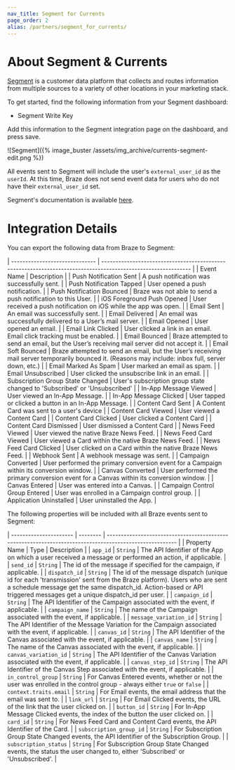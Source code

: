```yaml
---
nav_title: Segment for Currents
page_order: 2
alias: /partners/segment_for_currents/
---
```


# About Segment & Currents

[Segment](https://segment.com) is a customer data platform that collects and routes information from multiple sources to a variety of other locations in your marketing stack.

To get started, find the following information from your Segment dashboard:

-   Segment Write Key

Add this information to the Segment integration page on the dashboard, and press save.

![Segment]({% image_buster /assets/img_archive/currents-segment-edit.png %})

All events sent to Segment will include the user's `external_user_id` as the `userId`. At this time, Braze does not send event data for users who do not have their `external_user_id` set.

Segment's documentation is available [here](https://segment.com/docs/sources/cloud-apps/appboy/).

# Integration Details

You can export the following data from Braze to Segment:

| ------------------------------ | ------------------------------------------------------------------------------------------------------------- |
| Event Name                     | Description                                                                                                   |
| Push Notification Sent         | A push notification was successfully sent.                                                                    |
| Push Notification Tapped       | User opened a push notification.                                                                              |
| Push Notification Bounced      | Braze was not able to send a push notification to this User.                                                  |
| iOS Foreground Push Opened     | User received a push notification on iOS while the app was open.                                              |
| Email Sent                     | An email was successfully sent.                                                                               |
| Email Delivered                | An email was successfully delivered to a User’s mail server.                                                  |
| Email Opened                   | User opened an email.                                                                                         |
| Email Link Clicked             | User clicked a link in an email. Email click tracking must be enabled.                                        |
| Email Bounced                  | Braze attempted to send an email, but the User’s receiving mail server did not accept it.                     |
| Email Soft Bounced             | Braze attempted to send an email, but the User’s receiving mail server temporarily bounced it. (Reasons may include: inbox full, server down, etc.) |
| Email Marked As Spam           | User marked an email as spam.                                                                                 |
| Email Unsubscribed             | User clicked the unsubscribe link in an email.                                                                |
| Subscription Group State Changed | User's subscription group state changed to 'Subscribed' or 'Unsubscribed'                                   |
| In-App Message Viewed          | User viewed an In-App Message.                                                                                |
| In-App Message Clicked         | User tapped or clicked a button in an In-App Message.                                                         |
| Content Card Sent              | A Content Card was sent to a user's device                                                                    |
| Content Card Viewed            | User viewed a Content Card                                                                                    |
| Content Card Clicked           | User clicked a Content Card                                                                                   |
| Content Card Dismissed         | User dismissed a Content Card                                                                                 |
| News Feed Viewed               | User viewed the native Braze News Feed.                                                                       |
| News Feed Card Viewed          | User viewed a Card within the native Braze News Feed.                                                         |
| News Feed Card Clicked         | User clicked on a Card within the native Braze News Feed.                                                     |
| Webhook Sent                   | A webhook message was sent.                                                                                   |
| Campaign Converted             | User performed the primary conversion event for a Campaign within its conversion window.                      |
| Canvas Converted               | User performed the primary conversion event for a Canvas within its conversion window.                        |
| Canvas Entered                 | User was entered into a Canvas.                                                                               |
| Campaign Control Group Entered | User was enrolled in a Campaign control group.                                                                |
| Application Uninstalled        | User uninstalled the App.                                                                                     |

The following properties will be included with all Braze events sent to Segment:

| ---------------------- | -------- | -------------------------------------------------------------------------------------------------------        |
| Property Name          | Type     | Description                                                                                                    |
| `app_id`               | `String` | The API Identifier of the App on which a user received a message or performed an action, if applicable.        |
| `send_id`              | `String` | The id of the message if specified for the campaign, if applicable.                                            |
| `dispatch_id`          | `String` | The id of the message dispatch (unique id for each 'transmission' sent from the Braze platform). Users who are sent a schedule message get the same dispatch_id. Action-based or API triggered messages get a unique dispatch_id per user. |
| `campaign_id`          | `String` | The API Identifier of the Campaign associated with the event, if applicable.                                   |
| `campaign_name`        | `String` | The name of the Campaign associated with the event, if applicable.                                             |
| `message_variation_id` | `String` | The API Identifier of the Message Variation for the Campaign associated with the event, if applicable.         |
| `canvas_id`            | `String` | The API Identifier of the Canvas associated with the event, if applicable.                                     |
| `canvas_name`          | `String` | The name of the Canvas associated with the event, if applicable.                                               |
| `canvas_variation_id`  | `String` | The API Identifier of the Canvas Variation associated with the event, if applicable.                           |
| `canvas_step_id`       | `String` | The API Identifier of the Canvas Step associated with the event, if applicable.                                |
| `in_control_group`     | `String` | For Canvas Entered events, whether or not the user was enrolled in the control group - always either `true` or `false` |
| `context.traits.email` | `String` | For Email events, the email address that the email was sent to.                                                |
| `link_url`             | `String` | For Email Clicked events, the URL of the link that the user clicked on.                                        |
| `button_id`            | `String` | For In-App Message Clicked events, the index of the button the user clicked on.                                |
| `card_id`              | `String` | For News Feed Card and Content Card events, the API Identifier of the Card.                                    |
| `subscription_group_id` | `String` | For Subscription Group State Changed events, the API Identifier of the Subscription Group.                    |
| `subscription_status`  | `String` | For Subscription Group State Changed events, the status the user changed to, either 'Subscribed' or 'Unsubscribed'. |
